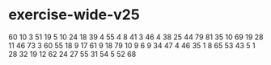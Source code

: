 # exercise-wide-v25
60
10
3
51
19
5
10
24
18
39
4
55
4
8
41
3
46
4
38
25
44
79
81
35
10
69
19
28
11
46
73
3
60
55
18
9
17
61
9
18
79
10
9
6
9
34
47
4
46
35
1
8
65
53
43
5
1
28
32
19
12
62
24
27
55
31
54
5
52
68
